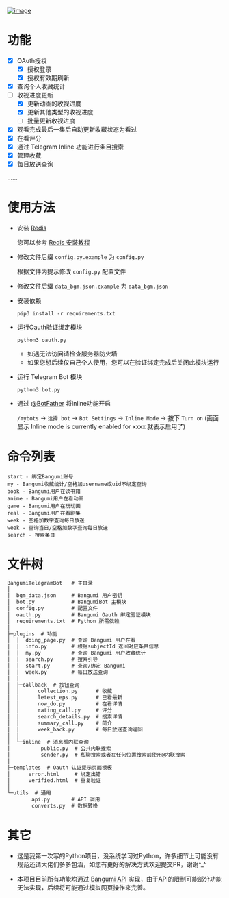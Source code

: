 [![image](https://cdn.jsdelivr.net/gh/Ukenn2112/image/BangumiTelegramBot.png)](https://github.com/Ukenn2112/BangumiTelegramBot/)


# 功能

- [x] OAuth授权
  - [x] 授权登录
  - [x] 授权有效期刷新
- [x] 查询个人收藏统计
- [ ] 收视进度更新
  - [x] 更新动画的收视进度
  - [x] 更新其他类型的收视进度
  - [ ] 批量更新收视进度
- [x] 观看完成最后一集后自动更新收藏状态为看过
- [x] 在看评分
- [x] 通过 Telegram Inline 功能进行条目搜索
- [x] 管理收藏
- [x] 每日放送查询

......
# 使用方法

- 安装 [Redis](https://redis.io/)

  您可以参考 [Redis 安装教程](https://www.google.com/search?q=Redis%E5%AE%89%E8%A3%85%E6%95%99%E7%A8%8B)

- 修改文件后缀 `config.py.example` 为 `config.py`

  根据文件内提示修改 `config.py` 配置文件

- 修改文件后缀 `data_bgm.json.example` 为 `data_bgm.json`

- 安装依赖

  ```
  pip3 install -r requirements.txt
  ```

- 运行Oauth验证绑定模块

  ```
  python3 oauth.py
  ```
  
  - 如遇无法访问请检查服务器防火墙
  - 如果您想后续仅自己个人使用，您可以在验证绑定完成后关闭此模块运行

- 运行 Telegram Bot 模块

  ```
  python3 bot.py
  ```

- 通过 [@BotFather](https://t.me/botfather) 将inline功能开启

  `/mybots` -> `选择 bot` -> `Bot Settings` -> `Inline Mode` -> 按下 `Turn on` (画面显示 Inline mode is currently enabled for xxxx 就表示启用了)

# 命令列表

```
start - 绑定Bangumi账号
my - Bangumi收藏统计/空格加username或uid不绑定查询
book - Bangumi用户在读书籍
anime - Bangumi用户在看动画
game - Bangumi用户在玩动画
real - Bangumi用户在看剧集
week - 空格加数字查询每日放送
week - 查询当日/空格加数字查询每日放送
search - 搜索条目
```

# 文件树

```txt
BangumiTelegramBot   # 主目录
│
│  bgm_data.json     # Bangumi 用户密钥
│  bot.py            # BangumiBot 主模块
│  config.py         # 配置文件
│  oauth.py          # Bangumi Oauth 绑定验证模块
│  requirements.txt  # Python 所需依赖
│  
├─plugins  # 功能
│  │  doing_page.py  # 查询 Bangumi 用户在看
│  │  info.py        # 根据subjectId 返回对应条目信息
│  │  my.py          # 查询 Bangumi 用户收藏统计
│  │  search.py      # 搜索引导
│  │  start.py       # 查询/绑定 Bangumi
│  │  week.py        # 每日放送查询
│  │  
│  ├─callback  # 按钮查询
│  │      collection.py      # 收藏
│  │      letest_eps.py      # 已看最新
│  │      now_do.py          # 在看详情
│  │      rating_call.py     # 评分
│  │      search_details.py  # 搜索详情
│  │      summary_call.py    # 简介
│  │      week_back.py       # 每日放送查询返回
│  │      
│  └─inline  # 消息框内联查询
│          public.py  # 公共内联搜索
│          sender.py  # 私聊搜索或者在任何位置搜索前使用@内联搜索
│          
├─templates  # Oauth 认证提示页面模板
│      error.html     # 绑定出错
│      verified.html  # 重复验证
│      
└─utils  # 通用
        api.py       # API 调用
        converts.py  # 数据转换
```

# 其它

- 这是我第一次写的Python项目，没系统学习过Python，许多细节上可能没有规范还请大佬们多多包涵，如您有更好的解决方式欢迎提交PR，谢谢^_^

- 本项目目前所有功能均通过 [Bangumi API](https://github.com/bangumi/api) 实现，由于API的限制可能部分功能无法实现，后续将可能通过模拟网页操作来完善。
